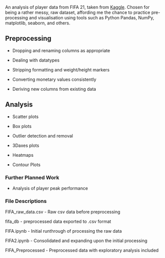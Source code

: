An analysis of player data from FIFA 21, taken from [Kaggle](https://www.kaggle.com/datasets/yagunnersya/fifa-21-messy-raw-dataset-for-cleaning-exploring/code). Chosen for being a rather messy, raw dataset, affording me the chance to practice pre-processing and visualisation using tools such as Python Pandas, NumPy, matplotlib, seaborn, and others.

## Preprocessing

- Dropping and renaming columns as appropriate

- Dealing with datatypes

- Stripping formatting and weight/height markers

- Converting monetary values consistently

- Deriving new columns from existing data


## Analysis

- Scatter plots

- Box plots

- Outlier detection and removal

- 3Daxes plots

- Heatmaps

- Contour Plots


### Further Planned Work

- Analysis of player peak performance


### File Descriptions

FIFA_raw_data.csv - Raw csv data before preprocessing

fifa_db - preprocessed data exported to .csv format

FIFA.ipynb - Initial runthrough of processing the raw data

FIFA2.ipynb - Consolidated and expanding upon the initial processing

FIFA_Preprocessed - Preprocessed data with exploratory analysis included